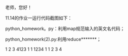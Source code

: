 老师，您好！

11.14的作业一运行代码截图如下：

python_homework。py：利用map规范输入的英文名代码；

python_homework(2).py:利用reduce*******；


1
2
3
4123
1
1
1234
1
1
2
3
4
